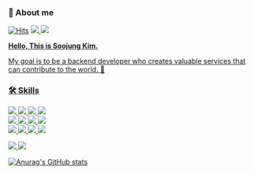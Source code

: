 ### 👋 About me
[![Hits](https://hits.seeyoufarm.com/api/count/incr/badge.svg?url=https%3A%2F%2Fgithub.com%2Fiamsoojung&count_bg=%2379C83D&title_bg=%23000000&icon=github.svg&icon_color=%23FFFFFF&title=hits&edge_flat=false)](https://hits.seeyoufarm.com) <a href="https://velog.io/@soojxng"><img src="https://img.shields.io/badge/-TechBlog-20C997?style=flat-square&logo=Velog&logoColor=white"> <a href="https://www.instagram.com/soojxng_"><img src="https://img.shields.io/badge/Instagram-E4405F?style=flat-square&logo=Instagram&logoColor=white">
<!--[![Solved.ac 프로필](http://mazassumnida.wtf/api/mini/generate_badge?boj=kim01)](https://solved.ac/kim01)-->

   <b>Hello, This is Soojung Kim.</b><br/>
   
   My goal is to be a backend developer who creates valuable services that can contribute to the world. 🚀<br/>

### 🛠 Skills
<img src="https://img.shields.io/badge/java-007396?style=flat-square&logo=OpenJDK&logoColor=white"> <img src="https://img.shields.io/badge/python-3776AB?style=flat-square&logo=python&logoColor=white"> <img src="https://img.shields.io/badge/SpringBoot-6DB33F?style=flat-square&logo=Spring&logoColor=white"> <img src="https://img.shields.io/badge/django-092E20?style=flat-square&logo=django&logoColor=white"><br>
<img src="https://img.shields.io/badge/mysql-4479A1?style=flat-square&logo=mysql&logoColor=white"> <img src="https://img.shields.io/badge/postgresql-4169E1?style=flat-square&logo=postgresql&logoColor=white"> 
<img src="https://img.shields.io/badge/Docker-2496ED?style=flat-square&logo=Docker&logoColor=white"/> <img src="https://img.shields.io/badge/Amazon AWS-232F3E?style=flat-square&logo=amazonaws&logoColor=white"/><br>
<img src="https://img.shields.io/badge/git-F05032?style=flat-square&logo=git&logoColor=white">
<img src="https://img.shields.io/badge/notion-000000?style=flat-square&logo=notion&logoColor=white"> <img src="https://img.shields.io/badge/jira-0052CC?style=flat-square&logo=jira&logoColor=white"> <img src="https://img.shields.io/badge/slack-4A154B?style=flat-square&logo=slack&logoColor=white"> <br>

<div>
 <img src="http://mazassumnida.wtf/api/v2/generate_badge?boj=kim01"/>
 <img src="https://github-readme-stats.vercel.app/api/top-langs/?username=iamsoojung&layout=compact&hide=Mustache,xslt&theme=dracula&langs_count=8"/>
</div>

![Anurag's GitHub stats](https://github-readme-stats.vercel.app/api?username=iamsoojung&show_icons=true&theme=dracula)
